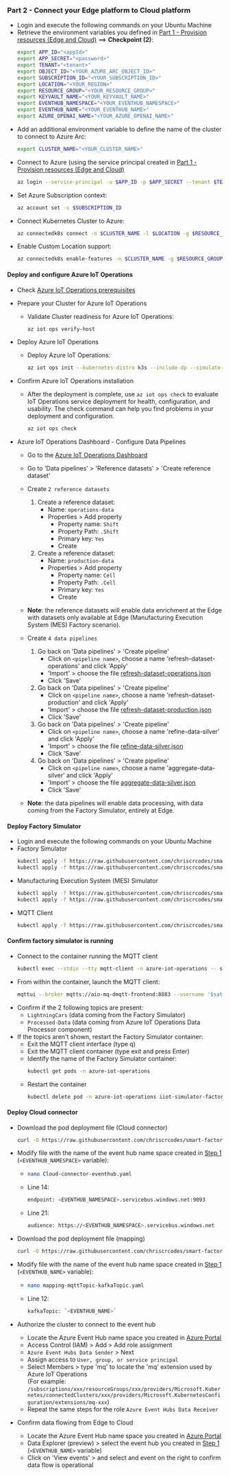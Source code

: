 ### Part 2 - Connect your Edge platform to Cloud platform
   - Login and execute the following commands on your Ubuntu Machine
   - Retrieve the environment variables you defined in [Part 1 - Provision resources (Edge and Cloud)](./INSTALL-1.md) ==> **Checkpoint (2)**:
     ```bash
     export APP_ID="<appId>"
     export APP_SECRET="<password>"
     export TENANT="<tenant>"
     export OBJECT_ID="<YOUR_AZURE_ARC_OBJECT_ID>"
     export SUBSCRIPTION_ID="<YOUR_SUBSCRIPTION_ID>"
     export LOCATION="<YOUR_REGION>"
     export RESOURCE_GROUP="<YOUR_RESOURCE_GROUP>"
     export KEYVAULT_NAME="<YOUR_KEYVAULT_NAME>"
     export EVENTHUB_NAMESPACE="<YOUR_EVENTHUB_NAMESPACE>"
     export EVENTHUB_NAME="<YOUR_EVENTHUB_NAME>"
     export AZURE_OPENAI_NAME="<YOUR_AZURE_OPENAI_NAME>"
     ```
   - Add an additional environment variable to define the name of the cluster to connect to Azure Arc:
     ```bash
     export CLUSTER_NAME="<YOUR_CLUSTER_NAME>"
     ```
   - Connect to Azure (using the service principal created in [Part 1 - Provision resources (Edge and Cloud)](./INSTALL-1.md)
     ```bash
     az login --service-principal -u $APP_ID -p $APP_SECRET --tenant $TENANT
     ```
   - Set Azure Subscription context:
     ```bash
     az account set -s $SUBSCRIPTION_ID
     ```
   - Connect Kubernetes Cluster to Azure:
     ```bash
     az connectedk8s connect -n $CLUSTER_NAME -l $LOCATION -g $RESOURCE_GROUP --subscription $SUBSCRIPTION_ID
     ```
   - Enable Custom Location support:
     ```bash
     az connectedk8s enable-features -n $CLUSTER_NAME -g $RESOURCE_GROUP --custom-locations-oid $OBJECT_ID --features cluster-connect custom-locations
     ```

#### Deploy and configure Azure IoT Operations

- Check [Azure IoT Operations prerequisites](https://learn.microsoft.com/en-us/azure/iot-operations/deploy-iot-ops/howto-deploy-iot-operations?tabs=cli#prerequisites)

- Prepare your Cluster for Azure IoT Operations
   - Validate Cluster readiness for Azure IoT Operations:
     ```bash
     az iot ops verify-host     
     ```

- Deploy Azure IoT Operations
   - Deploy Azure IoT Operations:
     ```bash
     az iot ops init --kubernetes-distro k3s --include-dp --simulate-plc --cluster $CLUSTER_NAME --resource-group $RESOURCE_GROUP --kv-id /subscriptions/$SUBSCRIPTION_ID/resourceGroups/$RESOURCE_GROUP/providers/Microsoft.KeyVault/vaults/$KEY_VAULT_NAME
     ```

- Confirm Azure IoT Operations installation  
    - After the deployment is complete, use `az iot ops check` to evaluate IoT Operations service deployment for health, configuration, and usability. The check command can help you find problems in your deployment and configuration.
      ```bash
      az iot ops check
      ```

- Azure IoT Operations Dashboard - Configure Data Pipelines
    - Go to the [Azure IoT Operations Dashboard](https://iotoperations.azure.com/)
    - Go to 'Data pipelines' > 'Reference datasets' > 'Create reference dataset'
    - Create `2 reference datasets`
      1. Create a reference dataset:
          - Name: `operations-data`
          - Properties > Add property
            - Property name: `Shift`
            - Property Path: `.Shift`
            - Primary key: `Yes`
            - Create
      2. Create a reference dataset:
          - Name: `production-data`
          - Properties > Add property
            - Property name: `Cell`
            - Property Path: `.Cell`
            - Primary key: `Yes`
            - Create
    - **Note**: the reference datasets will enable data enrichment at the Edge with datasets only available at Edge (Manufacturing Execution System (MES) Factory scenario).

    - Create `4 data pipelines`      
      1. Go back on 'Data pipelines' > 'Create pipeline'
          - Click on `<pipeline name>`, choose a name 'refresh-dataset-operations' and click 'Apply'
          - 'Import' > choose the file [refresh-dataset-operations.json](./artifacts/templates/azure-iot-operations/data-processor/pipelines/refresh-dataset-operations.json)
          - Click 'Save'
      2. Go back on 'Data pipelines' > 'Create pipeline'
          - Click on `<pipeline name>`, choose a name 'refresh-dataset-production' and click 'Apply'
          - 'Import' > choose the file [refresh-dataset-production.json](./artifacts/templates/azure-iot-operations/data-processor/pipelines/refresh-dataset-production.json)
          - Click 'Save'
      3. Go back on 'Data pipelines' > 'Create pipeline'
          - Click on `<pipeline name>`, choose a name 'refine-data-silver' and click 'Apply'
          - 'Import' > choose the file [refine-data-silver.json](./artifacts/templates/azure-iot-operations/data-processor/pipelines/refine-data-silver.json)
          - Click 'Save'
      4. Go back on 'Data pipelines' > 'Create pipeline'
          - Click on `<pipeline name>`, choose a name 'aggregate-data-silver' and click 'Apply'
          - 'Import' > choose the file [aggregate-data-silver.json](./artifacts/templates/azure-iot-operations/data-processor/pipelines/aggregate-data-silver.json)
          - Click 'Save'
    - **Note**: the data pipelines will enable data processing, with data coming from the Factory Simulator, entirely at Edge.

#### Deploy Factory Simulator

- Login and execute the following commands on your Ubuntu Machine
- Factory Simulator
  ```bash
  kubectl apply -f https://raw.githubusercontent.com/chriscrcodes/smart-factory/main/artifacts/templates/k3s/pods/simulator/factory/configuration.yaml
  kubectl apply -f https://raw.githubusercontent.com/chriscrcodes/smart-factory/main/artifacts/templates/k3s/pods/simulator/factory/deployment.yaml
  ```
- Manufacturing Execution System (MES) Simulator
  ```bash
  kubectl apply -f https://raw.githubusercontent.com/chriscrcodes/smart-factory/main/artifacts/templates/k3s/pods/simulator/mes/configuration.yaml
  kubectl apply -f https://raw.githubusercontent.com/chriscrcodes/smart-factory/main/artifacts/templates/k3s/pods/simulator/mes/deployment.yaml
  ```
- MQTT Client
  ```bash
  kubectl apply -f https://raw.githubusercontent.com/chriscrcodes/smart-factory/main/artifacts/templates/k3s/pods/mqtt/client.yaml
  ```

#### Confirm factory simulator is running

  - Connect to the container running the MQTT client
    ```bash
    kubectl exec --stdin --tty mqtt-client -n azure-iot-operations -- sh
    ```
  - From within the container, launch the MQTT client:
    ```bash
    mqttui --broker mqtts://aio-mq-dmqtt-frontend:8883 --username '$sat' --password $(cat /var/run/secrets/tokens/mq-sat) --insecure
    ```
  - Confirm if the 2 following topics are present:
    - `LightningCars` (data coming from the Factory Simulator)
    - `Processed-Data` (data coming from Azure IoT Operations Data Processor component)
  - If the topics aren't shown, restart the Factory Simulator container:
    - Exit the MQTT client interface (type q)
    - Exit the MQTT client container (type exit and press Enter)
    - Identify the name of the Factory Simulator container:
      ```bash
      kubectl get pods -n azure-iot-operations
      ```
    - Restart the container
      ```bash
      kubectl delete pod -n azure-iot-operations iiot-simulator-factory-<suffix>
      ```

#### Deploy Cloud connector

  - Download the pod deployment file (Cloud connector)
    ```bash
    curl -O https://raw.githubusercontent.com/chriscrcodes/smart-factory/main/artifacts/templates/k3s/pods/Cloud-connector/eventhub/Cloud-connector-eventhub.yaml
    ```
  - Modify file with the name of the event hub name space created in [Step 1](#step-1---provision-azure-resources) (`<EVENTHUB_NAMESPACE>` variable):
    - ```bash
      nano Cloud-connector-eventhub.yaml
      ```
    - Line 14: 
      ```bash
      endpoint: <EVENTHUB_NAMESPACE>.servicebus.windows.net:9093
      ```
    - Line 21: 
      ```bash
      audience: https://<EVENTHUB_NAMESPACE>.servicebus.windows.net
      ```

  - Download the pod deployment file (mapping)
    ```bash
    curl -O https://raw.githubusercontent.com/chriscrcodes/smart-factory/main/artifacts/templates/k3s/pods/Cloud-connector/eventhub/mapping-mqttTopic-kafkaTopic.yaml
    ```
  - Modify file with the name of the event hub name space created in [Step 1](#step-1---provision-azure-resources) (`<EVENTHUB_NAME>` variable):
    - ```bash
      nano mapping-mqttTopic-kafkaTopic.yaml
      ```
    - Line 12: 
      ```bash
      kafkaTopic: `<EVENTHUB_NAME>`
      ```

  - Authorize the cluster to connect to the event hub
    - Locate the Azure Event Hub name space you created in [Azure Portal](https://portal.azure.com/)
    - Access Control (IAM) > Add > Add role assignment
    - `Azure Event Hubs Data Sender` > Next
    - Assign access to `User, group, or service principal`
    - Select Members > type 'mq' to locate the 'mq' extension used by Azure IoT Operations  
      (For example: `/subscriptions/xxx/resourceGroups/xxx/providers/Microsoft.Kubernetes/connectedClusters/xxx/providers/Microsoft.KubernetesConfiguration/extensions/mq-xxx`)
    - Repeat the same steps for the role `Azure Event Hubs Data Receiver`

  - Confirm data flowing from Edge to Cloud
    - Locate the Azure Event Hub name space you created in [Azure Portal](https://portal.azure.com/)
    - Data Explorer (preview) > select the event hub you created in [Step 1](#step-1---provision-azure-resources) (`<EVENTHUB_NAME>` variable)
    - Click on 'View events' > and select and event on the right to confirm data flow is operational